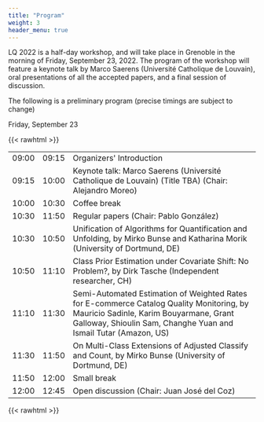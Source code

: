 ```yaml
---
title: "Program"
weight: 3
header_menu: true
---
```

LQ 2022 is a half-day workshop, and will take place in Grenoble in the morning of Friday, September 23, 2022. The program of the workshop will feature a keynote talk by Marco Saerens (Université Catholique de Louvain), oral presentations of all the accepted papers, and a final session of discussion.

The following is a preliminary program (precise timings are subject to change)

Friday, September 23	

{{< rawhtml >}}
<table>
<tr> <td> 09:00 </td> <td> 09:15	</td> <td> Organizers' Introduction</td></tr>
<tr> <td> 09:15	</td> <td> 10:00	</td> <td> Keynote talk: Marco Saerens (Université Catholique de Louvain) (Title TBA)	(Chair: Alejandro Moreo)</td></tr>
<tr> <td> 10:00	</td> <td> 10:30	</td> <td> Coffee break	</td></tr>
<tr> <td> 10:30 </td> <td> 11:50 </td> <td> Regular papers (Chair: Pablo González)</td></tr>
<tr> <td> 10:30	</td> <td> 10:50	</td> <td> Unification of Algorithms for Quantification and Unfolding, by Mirko Bunse and Katharina Morik (University of Dortmund, DE)</td></tr>
<tr> <td> 10:50	</td> <td> 11:10	</td> <td> Class Prior Estimation under Covariate Shift: No Problem?, by Dirk Tasche (Independent researcher, CH)	</td></tr>
<tr> <td> 11:10	</td> <td> 11:30	</td> <td> Semi-Automated Estimation of Weighted Rates for E-commerce Catalog Quality Monitoring, by Mauricio Sadinle, Karim Bouyarmane, Grant Galloway, Shioulin Sam, Changhe Yuan and Ismail Tutar  (Amazon, US)	</td></tr>
<tr> <td> 11:30	</td> <td> 11:50	</td> <td> On Multi-Class Extensions of Adjusted Classify and Count, by Mirko Bunse (University of Dortmund, DE)	</td></tr>
<tr> <td> 11:50	</td> <td> 12:00	</td> <td> Small break	</td></tr>
<tr> <td> 12:00	</td> <td> 12:45	</td> <td> Open discussion	(Chair: Juan José del Coz)</td></tr>
</table>
{{< rawhtml >}}
